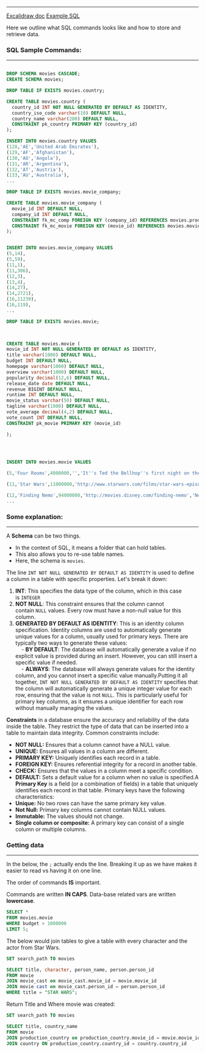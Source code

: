 ___
[Excalidraw doc](https://app.excalidraw.com/l/6gPaBlSh8PG/gBA95rzvos)
[Example SQL](https://github.com/Sigma-Labs-XYZ/Cohort-12-Workshop-Notes/blob/main/software-fundamentals/sql/movies/01_reference_data.sql)

Here we outline what SQL commands looks like and how to store and retrieve data.

### SQL Sample Commands:
___


```sql

DROP SCHEMA movies CASCADE;
CREATE SCHEMA movies;

DROP TABLE IF EXISTS movies.country;

CREATE TABLE movies.country (
  country_id INT NOT NULL GENERATED BY DEFAULT AS IDENTITY,
  country_iso_code varchar(10) DEFAULT NULL,
  country_name varchar(200) DEFAULT NULL,
  CONSTRAINT pk_country PRIMARY KEY (country_id)
);

INSERT INTO movies.country VALUES
(128,'AE','United Arab Emirates'),
(129,'AF','Afghanistan'),
(130,'AO','Angola'),
(131,'AR','Argentina'),
(132,'AT','Austria'),
(133,'AU','Australia'),
...
```


```sql
DROP TABLE IF EXISTS movies.movie_company;

CREATE TABLE movies.movie_company (
  movie_id INT DEFAULT NULL,
  company_id INT DEFAULT NULL,
  CONSTRAINT fk_mc_comp FOREIGN KEY (company_id) REFERENCES movies.production_company (company_id),
  CONSTRAINT fk_mc_movie FOREIGN KEY (movie_id) REFERENCES movies.movie (movie_id)
);


INSERT INTO movies.movie_company VALUES
(5,14),
(5,59),
(11,1),
(11,306),
(12,3),
(13,4),
(14,27),
(14,2721),
(16,11239),
(16,119),
...
```

```sql
DROP TABLE IF EXISTS movies.movie;

  

CREATE TABLE movies.movie (
movie_id INT NOT NULL GENERATED BY DEFAULT AS IDENTITY,
title varchar(1000) DEFAULT NULL,
budget INT DEFAULT NULL,
homepage varchar(1000) DEFAULT NULL,
overview varchar(1000) DEFAULT NULL,
popularity decimal(12,6) DEFAULT NULL,
release_date date DEFAULT NULL,
revenue BIGINT DEFAULT NULL,
runtime INT DEFAULT NULL,
movie_status varchar(50) DEFAULT NULL,
tagline varchar(1000) DEFAULT NULL,
vote_average decimal(4,2) DEFAULT NULL,
vote_count INT DEFAULT NULL,
CONSTRAINT pk_movie PRIMARY KEY (movie_id)

);

  
  

INSERT INTO movies.movie VALUES

(5,'Four Rooms',4000000,'','It''s Ted the Bellhop''s first night on the job...and the hotel''s very unusual guests are about to place him in some outrageous predicaments. It seems that this evening''s room service is serving up one unbelievable happening after another.',22.876230,'1995-12-09',4300000,98,'Released','Twelve outrageous guests. Four scandalous requests. And one lone bellhop, in his first day on the job, who''s in for the wildest New year''s Eve of his life.',6.50,530),

(11,'Star Wars',11000000,'http://www.starwars.com/films/star-wars-episode-iv-a-new-hope','Princess Leia is captured and held hostage by the evil Imperial forces in their effort to take over the galactic Empire. Venturesome Luke Skywalker and dashing captain Han Solo team together with the loveable robot duo R2-D2 and C-3PO to rescue the beautiful princess and restore peace and justice in the Empire.',126.393695,'1977-05-25',775398007,121,'Released','A long time ago in a galaxy far, far away...',8.10,6624),

(12,'Finding Nemo',94000000,'http://movies.disney.com/finding-nemo','Nemo, an adventurous young clownfish, is unexpectedly taken from his Great Barrier Reef home to a dentist''s office aquarium. It''s up to his worrisome father Marlin and a friendly but forgetful fish Dory to bring Nemo home -- meeting vegetarian sharks, surfer dude turtles, hypnotic jellyfish, hungry seagulls, and more along the way.',85.688789,'2003-05-30',940335536,100,'Released','There are 3.7 trillion fish in the ocean, they''re looking for one.',7.60,6122),
...
```
### Some explanation:
____

A __Schema__ can be two things. 
- In the context of SQL, it means a folder that can hold tables.
- This also allows you to re-use table names.
- Here, the schema is `movies`.


The line `INT NOT NULL GENERATED BY DEFAULT AS IDENTITY` is used to define a column in a table with specific properties. Let's break it down:
1. **INT**: This specifies the data type of the column, which in this case is `INTEGER`
2. **NOT NULL**: This constraint ensures that the column cannot contain `NULL` values. Every row must have a non-null value for this column.
3. **GENERATED BY DEFAULT AS IDENTITY**: This is an identity column specification. Identity columns are used to automatically generate unique values for a column, usually used for primary keys. There are typically two ways to generate these values:  
    - **BY DEFAULT**: The database will automatically generate a value if no explicit value is provided during an insert. However, you can still insert a specific value if needed.  
    - **ALWAYS**: The database will always generate values for the identity column, and you cannot insert a specific value manually.Putting it all together, `INT NOT NULL GENERATED BY DEFAULT AS IDENTITY` specifies that the column will automatically generate a unique integer value for each row, ensuring that the value is not `NULL`. This is particularly useful for primary key columns, as it ensures a unique identifier for each row without manually managing the values.

**Constraints** in a database ensure the accuracy and reliability of the data inside the table. They restrict the type of data that can be inserted into a table to maintain data integrity. Common constraints include:  
- **NOT NULL:** Ensures that a column cannot have a NULL value.  
- **UNIQUE:** Ensures all values in a column are different.  
- **PRIMARY KEY:** Uniquely identifies each record in a table.  
- **FOREIGN KEY:** Ensures referential integrity for a record in another table.  
- **CHECK:** Ensures that the values in a column meet a specific condition.  
- **DEFAULT:** Sets a default value for a column when no value is specified.A **Primary Key** is a field (or a combination of fields) in a table that uniquely identifies each record in that table. Primary keys have the following characteristics:  
- **Unique:** No two rows can have the same primary key value.  
- **Not Null:** Primary key columns cannot contain NULL values.  
- **Immutable:** The values should not change.  
- **Single column or composite:** A primary key can consist of a single column or multiple columns.

### Getting data
___

In the below, the `;` actually ends the line. Breaking it up as we have makes it easier to read vs having it on one line.

The order of commands __IS__ important.

Commands are written __IN CAPS__. Data-base related vars are written __lowercase__.

```sql
SELECT *
FROM movies.movie
WHERE budget > 1000000
LIMIT 5;
```



The below would join tables to give a table with every character and the actor from Star Wars.

```sql
SET search_path TO movies

SELECT title, character, person_name, person.person_id
FROM movie
JOIN movie_cast on movie_cast.movie_id = movie.movie_id
JOIN movie cast on movie_cast.person_id = person.person_id
WHERE title = "STAR WARS";
```



Return Title and Where movie was created:

```SQL
SET search_path TO movies

SELECT title, country_name
FROM movie
JOIN production_country on production_country.movie_id = movie.movie_id
JOIN country ON production_country.country_id = country.country_id
```
